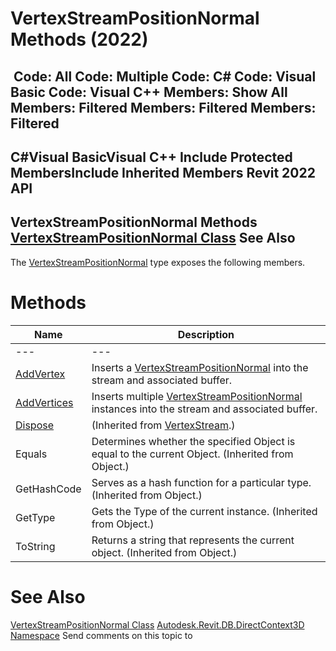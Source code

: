 # VertexStreamPositionNormal Methods (2022)

﻿
 Code: All Code: Multiple Code: C# Code: Visual Basic Code: Visual C++  Members: Show All Members: Filtered Members: Filtered Members: Filtered   
---  
C#Visual BasicVisual C++
Include Protected MembersInclude Inherited Members
Revit 2022 API  
---  
VertexStreamPositionNormal Methods  
[VertexStreamPositionNormal Class](fc9b191e-cbd9-844c-0289-b58ccc19ac8b.md "VertexStreamPositionNormal Class") See Also  
---  
The [VertexStreamPositionNormal](fc9b191e-cbd9-844c-0289-b58ccc19ac8b.md "VertexStreamPositionNormal Class") type exposes the following members.
# Methods
| Name | Description |
| --- | --- |
| --- | --- | --- |
| [AddVertex](0b04b60d-dabb-c584-0503-9bba7ee921c1.md "AddVertex Method") | Inserts a [VertexStreamPositionNormal](fc9b191e-cbd9-844c-0289-b58ccc19ac8b.md "VertexStreamPositionNormal Class") into the stream and associated buffer. |
| [AddVertices](7ed2b326-210d-1b56-1788-9b59086605ec.md "AddVertices Method") | Inserts multiple [VertexStreamPositionNormal](fc9b191e-cbd9-844c-0289-b58ccc19ac8b.md "VertexStreamPositionNormal Class") instances into the stream and associated buffer. |
| [Dispose](0b70a6fc-4e4d-8083-e396-7960a7542c61.md "Dispose Method") | (Inherited from [VertexStream](a7a2d911-e3e4-84a7-a0c2-6aa5a28ae2ed.md "VertexStream Class").) |
| Equals | Determines whether the specified Object is equal to the current Object. (Inherited from Object.) |
| GetHashCode | Serves as a hash function for a particular type.  (Inherited from Object.) |
| GetType | Gets the Type of the current instance. (Inherited from Object.) |
| ToString | Returns a string that represents the current object. (Inherited from Object.) |

# See Also
[VertexStreamPositionNormal Class](fc9b191e-cbd9-844c-0289-b58ccc19ac8b.md "VertexStreamPositionNormal Class")
[Autodesk.Revit.DB.DirectContext3D Namespace](f4ba10f0-55ea-5344-173b-688405391794.md "Autodesk.Revit.DB.DirectContext3D Namespace")
Send comments on this topic to 